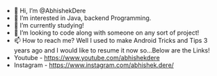 - 👋 Hi, I’m @AbhishekDere
- 👀 I’m interested in Java, backend Programming.
- 🌱 I’m currently studying!
- 💞️ I’m looking to code along with someone on any sort of project!
- 📫 How to reach me? Well I used to make Android Tricks and Tips 3 years ago and I would like to resume it now so...Below are the Links!
- Youtube - https://www.youtube.com/abhishekdere
- Instagram - https://www.instagram.com/abhishek.dere/

<!---
AbhishekDere/AbhishekDere is a ✨ special ✨ repository because its `README.md` (this file) appears on your GitHub profile.
You can click the Preview link to take a look at your changes.
--->
